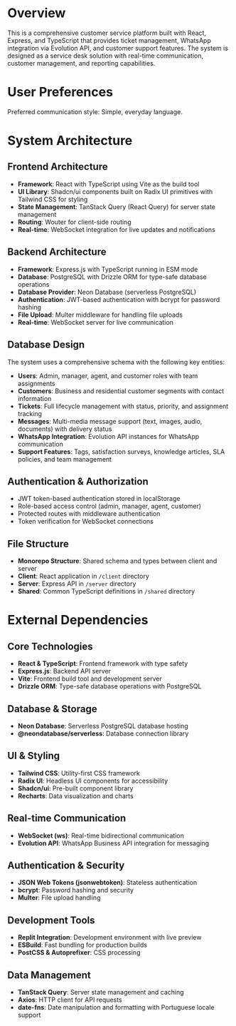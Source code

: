 # Overview

This is a comprehensive customer service platform built with React, Express, and TypeScript that provides ticket management, WhatsApp integration via Evolution API, and customer support features. The system is designed as a service desk solution with real-time communication, customer management, and reporting capabilities.

# User Preferences

Preferred communication style: Simple, everyday language.

# System Architecture

## Frontend Architecture
- **Framework**: React with TypeScript using Vite as the build tool
- **UI Library**: Shadcn/ui components built on Radix UI primitives with Tailwind CSS for styling
- **State Management**: TanStack Query (React Query) for server state management
- **Routing**: Wouter for client-side routing
- **Real-time**: WebSocket integration for live updates and notifications

## Backend Architecture
- **Framework**: Express.js with TypeScript running in ESM mode
- **Database**: PostgreSQL with Drizzle ORM for type-safe database operations
- **Database Provider**: Neon Database (serverless PostgreSQL)
- **Authentication**: JWT-based authentication with bcrypt for password hashing
- **File Upload**: Multer middleware for handling file uploads
- **Real-time**: WebSocket server for live communication

## Database Design
The system uses a comprehensive schema with the following key entities:
- **Users**: Admin, manager, agent, and customer roles with team assignments
- **Customers**: Business and residential customer segments with contact information
- **Tickets**: Full lifecycle management with status, priority, and assignment tracking
- **Messages**: Multi-media message support (text, images, audio, documents) with delivery status
- **WhatsApp Integration**: Evolution API instances for WhatsApp communication
- **Support Features**: Tags, satisfaction surveys, knowledge articles, SLA policies, and team management

## Authentication & Authorization
- JWT token-based authentication stored in localStorage
- Role-based access control (admin, manager, agent, customer)
- Protected routes with middleware authentication
- Token verification for WebSocket connections

## File Structure
- **Monorepo Structure**: Shared schema and types between client and server
- **Client**: React application in `/client` directory
- **Server**: Express API in `/server` directory
- **Shared**: Common TypeScript definitions in `/shared` directory

# External Dependencies

## Core Technologies
- **React & TypeScript**: Frontend framework with type safety
- **Express.js**: Backend API server
- **Vite**: Frontend build tool and development server
- **Drizzle ORM**: Type-safe database operations with PostgreSQL

## Database & Storage
- **Neon Database**: Serverless PostgreSQL database hosting
- **@neondatabase/serverless**: Database connection library

## UI & Styling
- **Tailwind CSS**: Utility-first CSS framework
- **Radix UI**: Headless UI components for accessibility
- **Shadcn/ui**: Pre-built component library
- **Recharts**: Data visualization and charts

## Real-time Communication
- **WebSocket (ws)**: Real-time bidirectional communication
- **Evolution API**: WhatsApp Business API integration for messaging

## Authentication & Security
- **JSON Web Tokens (jsonwebtoken)**: Stateless authentication
- **bcrypt**: Password hashing and security
- **Multer**: File upload handling

## Development Tools
- **Replit Integration**: Development environment with live preview
- **ESBuild**: Fast bundling for production builds
- **PostCSS & Autoprefixer**: CSS processing

## Data Management
- **TanStack Query**: Server state management and caching
- **Axios**: HTTP client for API requests
- **date-fns**: Date manipulation and formatting with Portuguese locale support
